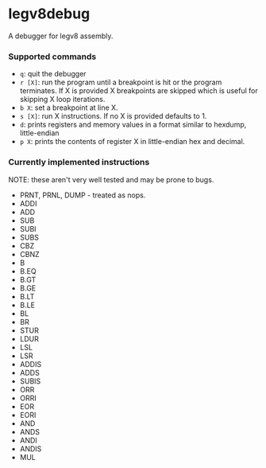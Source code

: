 # legv8debug
A debugger for legv8 assembly.

### Supported commands
- `q`: quit the debugger
- `r [X]`: run the program until a breakpoint is hit or the program terminates. If X is provided X breakpoints are skipped which is useful for skipping X loop iterations.
- `b X`: set a breakpoint at line X.
- `s [X]`: run X instructions. If no X is provided defaults to 1.
- `d`: prints registers and memory values in a format similar to hexdump, little-endian
- `p X`: prints the contents of register X in little-endian hex and decimal.

### Currently implemented instructions
NOTE: these aren't very well tested and may be prone to bugs.
- PRNT, PRNL, DUMP - treated as nops.
- ADDI
- ADD
- SUB
- SUBI
- SUBS
- CBZ
- CBNZ
- B
- B.EQ
- B.GT
- B.GE
- B.LT
- B.LE
- BL
- BR
- STUR
- LDUR
- LSL
- LSR
- ADDIS
- ADDS
- SUBIS
- ORR
- ORRI
- EOR
- EORI
- AND
- ANDS
- ANDI
- ANDIS
- MUL

